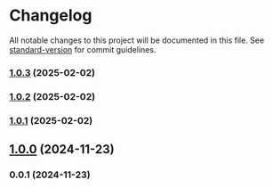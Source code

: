 # Changelog

All notable changes to this project will be documented in this file. See [standard-version](https://github.com/conventional-changelog/standard-version) for commit guidelines.

### [1.0.3](https://github.com/Pritam-Dhd/Portfolio/compare/v1.0.2...v1.0.3) (2025-02-02)

### [1.0.2](https://github.com/Pritam-Dhd/Portfolio/compare/v1.0.1...v1.0.2) (2025-02-02)

### [1.0.1](https://github.com/Pritam-Dhd/Portfolio/compare/v1.0.0...v1.0.1) (2025-02-02)

## [1.0.0](https://github.com/Pritam-Dhd/Portfolio/compare/v0.0.1...v1.0.0) (2024-11-23)

### 0.0.1 (2024-11-23)
